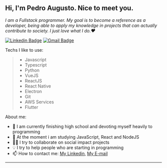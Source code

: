 ## Hi, I'm Pedro Augusto. Nice to meet you. 

*I am a Fullstack programmer. My goal is to become a reference as a developer, being able to apply my knowledge in projects that can actually contribute to society. I just love what I do.❤️*

[![Linkedin Badge](https://img.shields.io/badge/-LinkedIn-0096c7?style=for-the-badge&logo=Linkedin&logoColor=white&link=https:https://www.linkedin.com/in/pedroarm/)](https://www.linkedin.com/in/pedroarm/)
[![Gmail Badge](https://img.shields.io/badge/-Gmail-ef233c?style=for-the-badge&logo=Gmail&logoColor=white&link=mailto:p.augusto.rib@gmail.com)](mailto:p.augusto.rib@gmail.com)

Techs I like to use:

> - Javascript
> - Typescript
> - Python
> - VueJS
> - ReactJS
> - React Native
> - Electron
> - Git
> - AWS Services
> - Flutter

About me:

- 🔭 I am currently finishing high school and devoting myself heavily to programming 
- 🌱 At the moment i am studying JavaScript, React and NodeJS
- ✊🏽 I try to collaborate on social impact projects
- 💡 I try to help people who are starting in programming
- 📫 How to contact me: [My Linkedin](https://www.linkedin.com/in/pedroarm), [My E-mail](p.augusto.rib@gmail.com)

---
